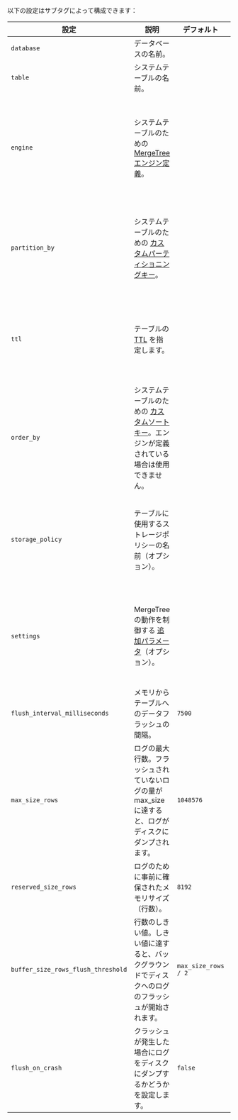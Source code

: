 

以下の設定はサブタグによって構成できます：

| 設定                                | 説明                                                                                                                                                  | デフォルト           | 注釈                                                                                                              |
|-------------------------------------|-------------------------------------------------------------------------------------------------------------------------------------------------------|---------------------|-------------------------------------------------------------------------------------------------------------------|
| `database`                          | データベースの名前。                                                                                                                                   |                     |                                                                                                                   |
| `table`                             | システムテーブルの名前。                                                                                                                                 |                     |                                                                                                                   |
| `engine`                            | システムテーブルのための [MergeTree エンジン定義](../../../engines/table-engines/mergetree-family/mergetree.md#table_engine-mergetree-creating-a-table)。 |                     | `partition_by` または `order_by` が定義されている場合は使用できません。指定がない場合はデフォルトで `MergeTree` が選択されます。        |
| `partition_by`                      | システムテーブルのための [カスタムパーティショニングキー](../../../engines/table-engines/mergetree-family/custom-partitioning-key.md)。                                          |                     | システムテーブルにエンジンが指定されている場合は、`partition_by` パラメータを 'engine' の中で直接指定する必要があります。 |
| `ttl`                               | テーブルの [TTL](/engines/table-engines/mergetree-family/mergetree#table_engine-mergetree-ttl) を指定します。                                    |                     | システムテーブルにエンジンが指定されている場合は、`ttl` パラメータを 'engine' の中で直接指定する必要があります。            |
| `order_by`                          | システムテーブルのための [カスタムソートキー](../../../engines/table-engines/mergetree-family/mergetree.md#order_by)。エンジンが定義されている場合は使用できません。                     |                     | システムテーブルにエンジンが指定されている場合は、`order_by` パラメータを 'engine' の中で直接指定する必要があります。       |
| `storage_policy`                    | テーブルに使用するストレージポリシーの名前（オプション）。                                                                                             |                     | システムテーブルにエンジンが指定されている場合は、`storage_policy` パラメータを 'engine' の中で直接指定する必要があります。 |
| `settings`                          | MergeTree の動作を制御する [追加パラメータ](../../../engines/table-engines/mergetree-family/mergetree.md/#settings)（オプション）。                                 |                     | システムテーブルにエンジンが指定されている場合は、`settings` パラメータを 'engine' の中で直接指定する必要があります。       |
| `flush_interval_milliseconds`       | メモリからテーブルへのデータフラッシュの間隔。                                                                                                          | `7500`              |                                                                                                                   |
| `max_size_rows`                     | ログの最大行数。フラッシュされていないログの量が max_size に達すると、ログがディスクにダンプされます。                                                  | `1048576`           |                                                                                                                   |
| `reserved_size_rows`                | ログのために事前に確保されたメモリサイズ（行数）。                                                                                                        | `8192`              |                                                                                                                   |
| `buffer_size_rows_flush_threshold`  | 行数のしきい値。しきい値に達すると、バックグラウンドでディスクへのログのフラッシュが開始されます。                                                        | `max_size_rows / 2` |                                                                                                                   |
| `flush_on_crash`                    | クラッシュが発生した場合にログをディスクにダンプするかどうかを設定します。                                                                                  | `false`             |                                                                                                                   |
